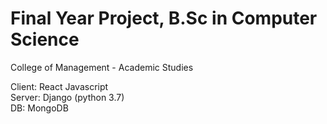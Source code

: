 # Final Year Project, B.Sc in Computer Science
College of Management - Academic Studies

Client: React Javascript <br/>
Server: Django (python 3.7) <br/>
DB: MongoDB 
